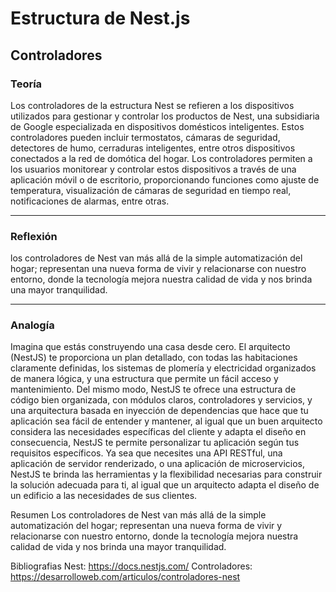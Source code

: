 # Estructura de Nest.js
## Controladores

### Teoría
Los controladores de la estructura Nest se refieren a los dispositivos utilizados para gestionar y controlar los productos de Nest, una subsidiaria de Google especializada en dispositivos domésticos inteligentes. Estos controladores pueden incluir termostatos, cámaras de seguridad, detectores de humo, cerraduras inteligentes, entre otros dispositivos conectados a la red de domótica del hogar. Los controladores permiten a los usuarios monitorear y controlar estos dispositivos a través de una aplicación móvil o de escritorio, proporcionando funciones como ajuste de temperatura, visualización de cámaras de seguridad en tiempo real, notificaciones de alarmas, entre otras.

---
### Reflexión
los controladores de Nest van más allá de la simple automatización del hogar; representan una nueva forma de vivir y relacionarse con nuestro entorno, donde la tecnología mejora nuestra calidad de vida y nos brinda una mayor tranquilidad.

---
### Analogía 
Imagina que estás construyendo una casa desde cero. El arquitecto (NestJS) te proporciona un plan detallado, con todas las habitaciones claramente definidas, los sistemas de plomería y electricidad organizados de manera lógica, y una estructura que permite un fácil acceso y mantenimiento. Del mismo modo, NestJS te ofrece una estructura de código bien organizada, con módulos claros, controladores y servicios, y una arquitectura basada en inyección de dependencias que hace que tu aplicación sea fácil de entender y mantener, al igual que un buen arquitecto considera las necesidades específicas del cliente y adapta el diseño en consecuencia, NestJS te permite personalizar tu aplicación según tus requisitos específicos. Ya sea que necesites una API RESTful, una aplicación de servidor renderizado, o una aplicación de microservicios, NestJS te brinda las herramientas y la flexibilidad necesarias para construir la solución adecuada para ti, al igual que un arquitecto adapta el diseño de un edificio a las necesidades de sus clientes.

Resumen
 Los controladores de Nest van más allá de la simple automatización del hogar; representan una nueva forma de vivir y relacionarse con nuestro entorno, donde la tecnología mejora nuestra calidad de vida y nos brinda una mayor tranquilidad.

Bibliografias
Nest: https://docs.nestjs.com/
Controladores: https://desarrolloweb.com/articulos/controladores-nest